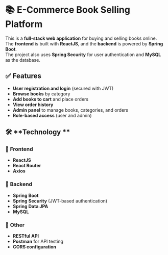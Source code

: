 
# 📚 **E-Commerce Book Selling Platform**
This is a **full-stack web application** for buying and selling books online.  
The **frontend** is built with **ReactJS**, and the **backend** is powered by **Spring Boot**.  
The project also uses **Spring Security** for user authentication and **MySQL** as the database.

## ✅ **Features**

- **User registration and login** (secured with JWT)
- **Browse books** by category
- **Add books to cart** and place orders
- **View order history**
- **Admin panel** to manage books, categories, and orders
- **Role-based access** (user and admin)

## 🛠 **Technology **

### 🔹 **Frontend**
- **ReactJS**
- **React Router**
- **Axios**

### 🔹 **Backend**
- **Spring Boot**
- **Spring Security** (JWT-based authentication)
- **Spring Data JPA**
- **MySQL**

### 🔹 **Other**
- **RESTful API**
- **Postman** for API testing
- **CORS configuration**
